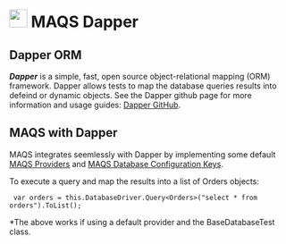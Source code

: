 # <img src="resources/maqslogo.ico" height="32" width="32"> MAQS Dapper

## Dapper ORM
***Dapper*** is a simple, fast, open source object-relational mapping (ORM) framework. Dapper allows tests to map the database queries results into defeind or dynamic objects. See the Dapper github page for more information and usage guides: [Dapper GitHub](https://github.com/StackExchange/Dapper).

## MAQS with Dapper
MAQS integrates seemlessly with Dapper by implementing some default [MAQS Providers](MAQS_6/Database/DatabaseProviders.md) and [MAQS Database Configuration Keys](MAQS_6/Database/DatabaseConfig.md). 

To execute a query and map the results into a list of Orders objects:
```
 var orders = this.DatabaseDriver.Query<Orders>("select * from orders").ToList();
```

*The above works if using a default provider and the BaseDatabaseTest class.
